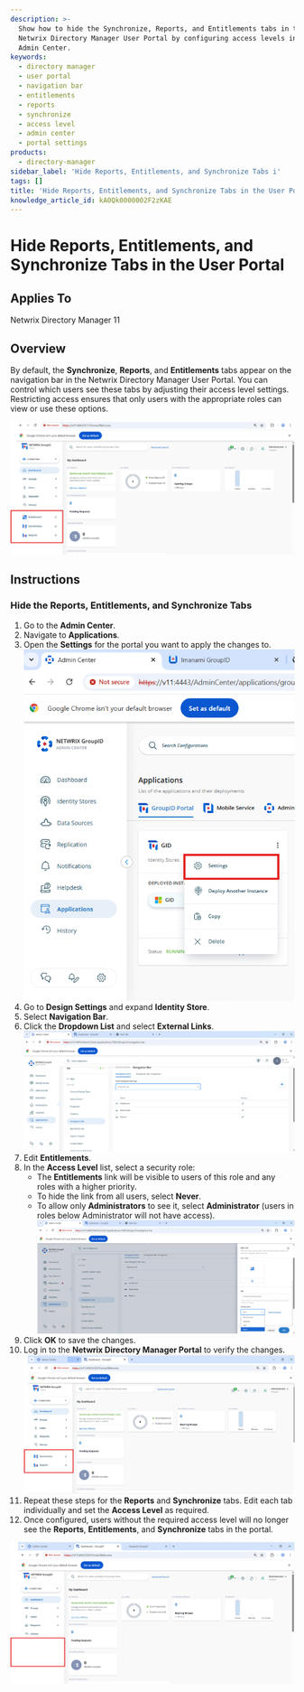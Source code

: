 ```yaml
---
description: >-
  Show how to hide the Synchronize, Reports, and Entitlements tabs in the
  Netwrix Directory Manager User Portal by configuring access levels in the
  Admin Center.
keywords:
  - directory manager
  - user portal
  - navigation bar
  - entitlements
  - reports
  - synchronize
  - access level
  - admin center
  - portal settings
products:
  - directory-manager
sidebar_label: 'Hide Reports, Entitlements, and Synchronize Tabs i'
tags: []
title: 'Hide Reports, Entitlements, and Synchronize Tabs in the User Portal'
knowledge_article_id: kA0Qk0000002F2zKAE
---
```


# Hide Reports, Entitlements, and Synchronize Tabs in the User Portal

## Applies To
Netwrix Directory Manager 11

## Overview
By default, the **Synchronize**, **Reports**, and **Entitlements** tabs appear on the navigation bar in the Netwrix Directory Manager User Portal. You can control which users see these tabs by adjusting their access level settings. Restricting access ensures that only users with the appropriate roles can view or use these options.

![Navigation bar in Directory Manager User Portal showing Synchronize, Reports, and Entitlements tabs](images/ka0Qk000000EMez_0EMQk00000BbHoM.png)

## Instructions

### Hide the Reports, Entitlements, and Synchronize Tabs
1. Go to the **Admin Center**.  
2. Navigate to **Applications**.  
3. Open the **Settings** for the portal you want to apply the changes to.  
   ![Portal settings in Directory Manager Admin Center](images/ka0Qk000000EMez_0EMQk00000BbBHX.png)
4. Go to **Design Settings** and expand **Identity Store**.  
5. Select **Navigation Bar**.  
6. Click the **Dropdown List** and select **External Links**.  
   ![External Links dropdown in Navigation Bar settings](images/ka0Qk000000EMez_0EMQk00000BbIFm.png)
7. Edit **Entitlements**.  
8. In the **Access Level** list, select a security role:
   - The **Entitlements** link will be visible to users of this role and any roles with a higher priority.
   - To hide the link from all users, select **Never**.
   - To allow only **Administrators** to see it, select **Administrator** (users in roles below Administrator will not have access).  
   ![Access Level settings for Entitlements tab](images/ka0Qk000000EMez_0EMQk00000BbH6o.png)
9. Click **OK** to save the changes.  
10. Log in to the **Netwrix Directory Manager Portal** to verify the changes.  
    ![Portal view after hiding tabs](images/ka0Qk000000EMez_0EMQk00000BbJN7.png)
11. Repeat these steps for the **Reports** and **Synchronize** tabs. Edit each tab individually and set the **Access Level** as required.  
12. Once configured, users without the required access level will no longer see the **Reports**, **Entitlements**, and **Synchronize** tabs in the portal.

![Portal navigation bar with hidden tabs](images/ka0Qk000000EMez_0EMQk00000BbJYP.png)
